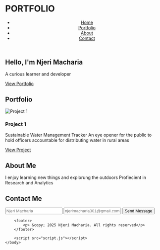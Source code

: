 # PORTFOLIO

<!DOCTYPE html>
<html lang="en">
    <head>
        <meta charset="UTF-8">
        <meta name="viewport" content="width=device-width" initial-scale="1.0">
        <title> Njeri Macharia- Portfolio </title>
        <link rel="stylesheet" href="style.css">
    </head>
    <body>
        <header>
            <nav>
                <ul>
                    <li><a href="#home">Home</a></li>
                    <li><a href="#portfolio">Portfolio</a></li>
                    <li><a href="#about">About</a></li>
                    <li><a href="#contact"> Contact</a></li>
                </ul>
            </nav>
        </header>
        <section id="home" class="hero">
            <div class="hero-content">
                <h1> Hello, I'm Njeri Macharia</h1>
                <p> A curious learner and developer</p>
                <a href="#portfolio" class="button"> View Portfolio</a>
            </div>
        </div>
        </section>
        <section id="portfolio" class="Portfolio">
            <h2> Portfolio</h2>
            <div class="projects">
            <div class="project">
                <img src="placeholder-project.jpg" alt="Project 1">
                <h3>Project 1</h3>
                <p> Sustainable Water Management Tracker
                    An eye opener for the public to hold officers accountable for distributing water in rural areas
                </p>
                <a href="project 1. html" class="button">View Project</a>
            </div>
            </div>
        </section>
        <section id="about" class="about">
            <h2> About Me</h2>
            <p> I enjoy learning new things and explorung the outdoors
                Profiecient in Research and Analytics
            </p>
        </section>
        <section id="contact" class="contact">
            <h2> Contact Me</h2>
            <form>
                <input type="text" placeholder="Njeri Macharia">
                <input type="email" placeholder="njerimacharia301@gmail.com">
                <button type="submit"> Send Message</button>
            </form>
        </section>

        <footer>
            <p> &copy; 2025 Njeri Macharia. All rights reserved</p>
        </footer>

        <script src="script.js"></script>
    </body>
</html>



